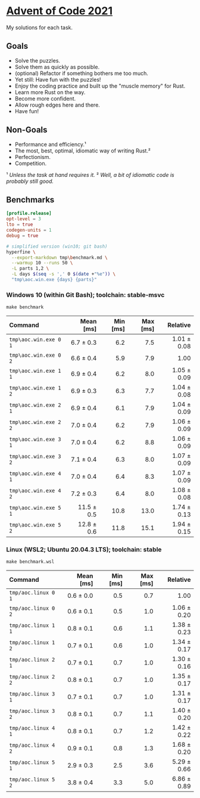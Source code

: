 # [Advent of Code 2021]

My solutions for each task.

## Goals

- Solve the puzzles.
- Solve them as quickly as possible.
- (optional) Refactor if something bothers me too much.
- Yet still: Have fun with the puzzles!
- Enjoy the coding practice and built up the "muscle memory" for Rust.
- Learn more Rust on the way.
- Become more confident.
- Allow rough edges here and there.
- Have fun!

## Non-Goals

- Performance and efficiency.¹
- The most, best, optimal, idiomatic way of writing Rust.²
- Perfectionism.
- Competition.

¹ _Unless the task at hand requires it._
² _Well, a bit of idiomatic code is probably still good._

## Benchmarks

```toml
[profile.release]
opt-level = 3
lto = true
codegen-units = 1
debug = true
```

```sh
# simplified version (win10; git bash)
hyperfine \
  --export-markdown tmp\benchmark.md \
  --warmup 10 --runs 50 \
  -L parts 1,2 \
  -L days $(seq -s ',' 0 $(date +"%e")) \
  "tmp\aoc.win.exe {days} {parts}"
```

### Windows 10 (within Git Bash); toolchain: stable-msvc

`make benchmark`

| Command | Mean [ms] | Min [ms] | Max [ms] | Relative |
|:---|---:|---:|---:|---:|
| `tmp\aoc.win.exe 0 1` | 6.7 ± 0.3 | 6.2 | 7.5 | 1.01 ± 0.08 |
| `tmp\aoc.win.exe 0 2` | 6.6 ± 0.4 | 5.9 | 7.9 | 1.00 |
| `tmp\aoc.win.exe 1 1` | 6.9 ± 0.4 | 6.2 | 8.0 | 1.05 ± 0.09 |
| `tmp\aoc.win.exe 1 2` | 6.9 ± 0.3 | 6.3 | 7.7 | 1.04 ± 0.08 |
| `tmp\aoc.win.exe 2 1` | 6.9 ± 0.4 | 6.1 | 7.9 | 1.04 ± 0.09 |
| `tmp\aoc.win.exe 2 2` | 7.0 ± 0.4 | 6.2 | 7.9 | 1.06 ± 0.09 |
| `tmp\aoc.win.exe 3 1` | 7.0 ± 0.4 | 6.2 | 8.8 | 1.06 ± 0.09 |
| `tmp\aoc.win.exe 3 2` | 7.1 ± 0.4 | 6.3 | 8.0 | 1.07 ± 0.09 |
| `tmp\aoc.win.exe 4 1` | 7.0 ± 0.4 | 6.4 | 8.3 | 1.07 ± 0.09 |
| `tmp\aoc.win.exe 4 2` | 7.2 ± 0.3 | 6.4 | 8.0 | 1.08 ± 0.08 |
| `tmp\aoc.win.exe 5 1` | 11.5 ± 0.5 | 10.8 | 13.0 | 1.74 ± 0.13 |
| `tmp\aoc.win.exe 5 2` | 12.8 ± 0.6 | 11.8 | 15.1 | 1.94 ± 0.15 |

### Linux (WSL2; Ubuntu 20.04.3 LTS); toolchain: stable

`make benchmark.wsl`

| Command | Mean [ms] | Min [ms] | Max [ms] | Relative |
|:---|---:|---:|---:|---:|
| `tmp/aoc.linux 0 1` | 0.6 ± 0.0 | 0.5 | 0.7 | 1.00 |
| `tmp/aoc.linux 0 2` | 0.6 ± 0.1 | 0.5 | 1.0 | 1.06 ± 0.20 |
| `tmp/aoc.linux 1 1` | 0.8 ± 0.1 | 0.6 | 1.1 | 1.38 ± 0.23 |
| `tmp/aoc.linux 1 2` | 0.7 ± 0.1 | 0.6 | 1.0 | 1.34 ± 0.17 |
| `tmp/aoc.linux 2 1` | 0.7 ± 0.1 | 0.7 | 1.0 | 1.30 ± 0.16 |
| `tmp/aoc.linux 2 2` | 0.8 ± 0.1 | 0.7 | 1.0 | 1.35 ± 0.17 |
| `tmp/aoc.linux 3 1` | 0.7 ± 0.1 | 0.7 | 1.0 | 1.31 ± 0.17 |
| `tmp/aoc.linux 3 2` | 0.8 ± 0.1 | 0.7 | 1.1 | 1.40 ± 0.20 |
| `tmp/aoc.linux 4 1` | 0.8 ± 0.1 | 0.7 | 1.2 | 1.42 ± 0.22 |
| `tmp/aoc.linux 4 2` | 0.9 ± 0.1 | 0.8 | 1.3 | 1.68 ± 0.20 |
| `tmp/aoc.linux 5 1` | 2.9 ± 0.3 | 2.5 | 3.6 | 5.29 ± 0.66 |
| `tmp/aoc.linux 5 2` | 3.8 ± 0.4 | 3.3 | 5.0 | 6.86 ± 0.89 |

<!-- links -->

[Advent of Code 2021]: https://adventofcode.com/2021
